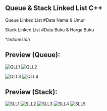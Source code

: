 ## Queue & Stack Linked List C++
Queue Linked List #Data Nama & Umur

Stack Linked List #Data Buku & Harga Buku

**Indonesian*
## Preview (Queue):
![QLL1](https://user-images.githubusercontent.com/92729204/143466814-e85d685c-50bd-43aa-afdc-5efdeb72158c.jpg)
![QLL2](https://user-images.githubusercontent.com/92729204/143466860-35e33dfd-1ced-4057-b42a-fe05974e5d26.jpg)

![QLL3](https://user-images.githubusercontent.com/92729204/143466881-9602ec2f-35cf-43f4-a237-239c3a802f8f.jpg)
![QLL4](https://user-images.githubusercontent.com/92729204/143466882-46747a70-7f09-4302-95cd-437cafba2077.jpg)

## Preview (Stack):
![SLL1](https://user-images.githubusercontent.com/92729204/143468670-45fe3049-d372-416f-a101-ff99ee8d1d66.jpg)
![SLL2](https://user-images.githubusercontent.com/92729204/143468678-25f23954-260f-47ac-a3d1-a50fbace6140.jpg)
![SLL3](https://user-images.githubusercontent.com/92729204/143468681-da582736-330e-40f2-8e41-43bf2711eb9d.jpg)
![SLL4](https://user-images.githubusercontent.com/92729204/143468685-011606b3-97af-4954-af73-6e3fdf46d1af.jpg)
![SLL5](https://user-images.githubusercontent.com/92729204/143468688-f73fb35b-f36c-4128-ba8f-4f2e166ab7da.jpg)
